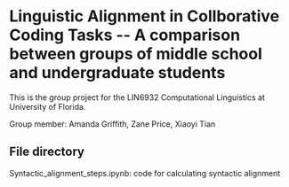 # Linguistic Alignment in Collborative Coding Tasks -- A comparison between groups of middle school and undergraduate students
This is the group project for the LIN6932 Computational Linguistics at University of Florida. 

Group member: Amanda Griffith, Zane Price, Xiaoyi Tian 

## File directory

Syntactic_alignment_steps.ipynb: code for calculating syntactic alignment
